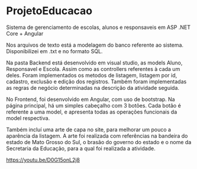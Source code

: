 # ProjetoEducacao
Sistema de gerenciamento de escolas, alunos e responsaveis em ASP .NET Core + Angular

Nos arquivos de texto está a modelagem do banco referente ao sistema.
Disponibilizei em .txt e no formato SQL.

Na pasta Backend está desenvolvido em visual studio, as models Aluno, Responsavel e Escola.
Assim como as controllers referentes à cada um deles.
Foram implementados os metodos de listagem, listagem por id, cadastro, exclusão e edição dos registros.
Também foram implementadas as regras de negócio determinadas na descrição da atividade seguida.

No Frontend, foi desenvolvido em Angular, com uso de bootstrap.
Na página principal, há um simples cabeçalho com 3 botões.
Cada botão é referente a uma model, e apresenta todas as operações funcionais da model respectiva.

Também incluí uma arte de capa no site, para melhorar um pouco a aparência da listagem.
A arte foi realizada com referências na bandeira do estado de Mato Grosso do Sul, o brasão do governo do estado e
o nome da Secretaria da Educação, para a qual foi realizada a atividade.

https://youtu.be/D0G15onL2j8
